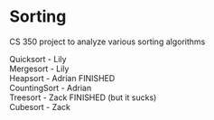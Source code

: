 # Sorting
CS 350 project to  analyze various sorting algorithms

Quicksort - Lily  
Mergesort - Lily  
Heapsort - Adrian FINISHED  
CountingSort - Adrian   
Treesort - Zack FINISHED (but it sucks)                                                                                                   
Cubesort - Zack  
